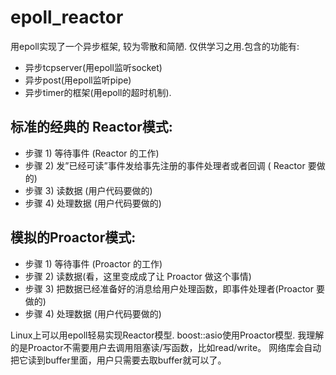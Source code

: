 # epoll_reactor
用epoll实现了一个异步框架, 较为零散和简陋. 仅供学习之用.包含的功能有:

+ 异步tcpserver(用epoll监听socket)
+ 异步post(用epoll监听pipe)
+ 异步timer的框架(用epoll的超时机制).

## 标准的经典的 Reactor模式:

+ 步骤 1) 等待事件 (Reactor 的工作)
+ 步骤 2) 发”已经可读”事件发给事先注册的事件处理者或者回调 ( Reactor 要做的)
+ 步骤 3) 读数据 (用户代码要做的)
+ 步骤 4) 处理数据 (用户代码要做的)

## 模拟的Proactor模式:

+ 步骤 1) 等待事件 (Proactor 的工作)
+ 步骤 2) 读数据(看，这里变成成了让 Proactor 做这个事情)
+ 步骤 3) 把数据已经准备好的消息给用户处理函数，即事件处理者(Proactor 要做的)
+ 步骤 4) 处理数据 (用户代码要做的)

Linux上可以用epoll轻易实现Reactor模型.
boost::asio使用Proactor模型.
我理解的是Proactor不需要用户去调用阻塞读/写函数，比如read/write。 网络库会自动把它读到buffer里面，用户只需要去取buffer就可以了。
